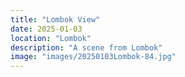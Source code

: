 ```yaml
---
title: "Lombok View"
date: 2025-01-03
location: "Lombok"
description: "A scene from Lombok"
image: "images/20250103Lombok-84.jpg"
---
```


